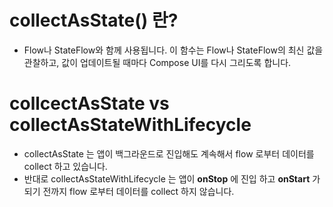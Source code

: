 # collectAsState() 란?

* Flow나 StateFlow와 함께 사용됩니다. 이 함수는 Flow나 StateFlow의 최신 값을 관찰하고, 값이 업데이트될 때마다 Compose UI를 다시 그리도록 합니다.

# collcectAsState vs collectAsStateWithLifecycle

* collectAsState 는 앱이 백그라운드로 진입해도 계속해서 flow 로부터 데이터를 collect 하고 있습니다. 
* 반대로 collectAsStateWithLifecycle 는 앱이 **onStop** 에 진입 하고 **onStart** 가 되기 전까지 flow 로부터 데이터를 collect 하지 않습니다.